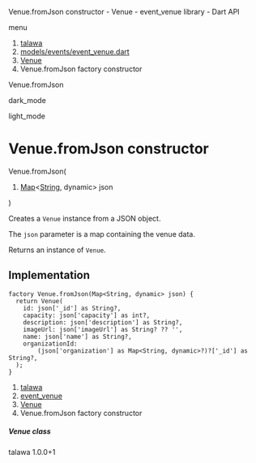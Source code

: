 




Venue.fromJson constructor - Venue - event\_venue library - Dart API







menu

1. [talawa](../../index.html)
2. [models/events/event\_venue.dart](../../file-___home_harshil_Desktop_open-source_palisadoes_talawa_lib_models_events_event_venue/)
3. [Venue](../../file-___home_harshil_Desktop_open-source_palisadoes_talawa_lib_models_events_event_venue/Venue-class.html)
4. Venue.fromJson factory constructor

Venue.fromJson


dark\_mode

light\_mode




# Venue.fromJson constructor


Venue.fromJson(

1. [Map](https://api.flutter.dev/flutter/dart-core/Map-class.html)<[String](https://api.flutter.dev/flutter/dart-core/String-class.html), dynamic> json

)

Creates a `Venue` instance from a JSON object.

The `json` parameter is a map containing the venue data.

Returns an instance of `Venue`.


## Implementation

```
factory Venue.fromJson(Map<String, dynamic> json) {
  return Venue(
    id: json['_id'] as String?,
    capacity: json['capacity'] as int?,
    description: json['description'] as String?,
    imageUrl: json['imageUrl'] as String? ?? '',
    name: json['name'] as String?,
    organizationId:
        (json['organization'] as Map<String, dynamic>?)?['_id'] as String?,
  );
}
```

 


1. [talawa](../../index.html)
2. [event\_venue](../../file-___home_harshil_Desktop_open-source_palisadoes_talawa_lib_models_events_event_venue/)
3. [Venue](../../file-___home_harshil_Desktop_open-source_palisadoes_talawa_lib_models_events_event_venue/Venue-class.html)
4. Venue.fromJson factory constructor

##### Venue class





talawa
1.0.0+1






